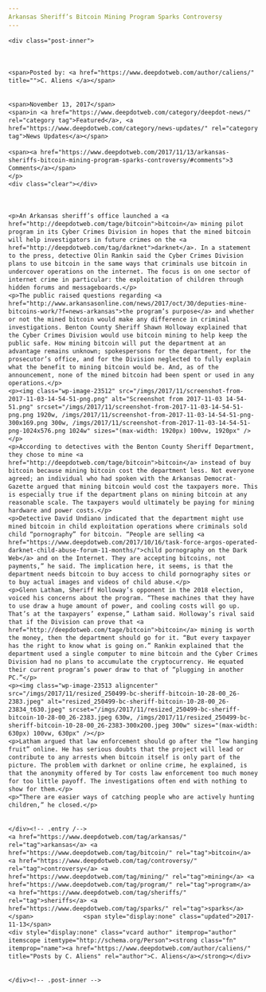 ```yaml
---
Arkansas Sheriff’s Bitcoin Mining Program Sparks Controversy
---
```

<article class="post-listing post-23504 post type-post status-publish format-standard has-post-thumbnail hentry  tag-arkansas tag-bitcoin tag-controversy tag-mining tag-program tag-sheriffs tag-sparks">
    
    <div class="post-inner">
    
    
        
    <span>Posted by: <a href="https://www.deepdotweb.com/author/caliens/" title="">C. Aliens </a></span>
    
    
    <span>November 13, 2017</span>
    <span>in <a href="https://www.deepdotweb.com/category/deepdot-news/" rel="category tag">Featured</a>, <a href="https://www.deepdotweb.com/category/news-updates/" rel="category tag">News Updates</a></span>
    
    <span><a href="https://www.deepdotweb.com/2017/11/13/arkansas-sheriffs-bitcoin-mining-program-sparks-controversy/#comments">3 Comments</a></span>
    </p>
    <div class="clear"></div>
    
    
    
    <p>An Arkansas sheriff’s office launched a <a href="http://deepdotweb.com/tage/bitcoin">bitcoin</a> mining pilot program in its Cyber Crimes Division in hopes that the mined bitcoin will help investigators in future crimes on the <a href="http://deepdotweb.com/tag/darknet">darknet</a>. In a statement to the press, detective Olin Rankin said the Cyber Crimes Division plans to use bitcoin in the same ways that criminals use bitcoin in undercover operations on the internet. The focus is on one sector of internet crime in particular: the exploitation of children through hidden forums and messageboards.</p>
    <p>The public raised questions regarding <a href="http://www.arkansasonline.com/news/2017/oct/30/deputies-mine-bitcoins-work/?f=news-arkansas">the program’s purpose</a> and whether or not the mined bitcoin would make any difference in criminal investigations. Benton County Sheriff Shawn Holloway explained that the Cyber Crimes Division would use bitcoin mining to help keep the public safe. How mining bitcoin will put the department at an advantage remains unknown; spokespersons for the department, for the prosecutor’s office, and for the Division neglected to fully explain what the benefit to mining bitcoin would be. And, as of the announcement, none of the mined bitcoin had been spent or used in any operations.</p>
    <p><img class="wp-image-23512" src="/imgs/2017/11/screenshot-from-2017-11-03-14-54-51-png.png" alt="Screenshot from 2017-11-03 14-54-51.png" srcset="/imgs/2017/11/screenshot-from-2017-11-03-14-54-51-png.png 1920w, /imgs/2017/11/screenshot-from-2017-11-03-14-54-51-png-300x169.png 300w, /imgs/2017/11/screenshot-from-2017-11-03-14-54-51-png-1024x576.png 1024w" sizes="(max-width: 1920px) 100vw, 1920px" /></p>
    <p>According to detectives with the Benton County Sheriff Department, they chose to mine <a href="http://deepdotweb.com/tage/bitcoin">bitcoin</a> instead of buy bitcoin because mining bitcoin cost the department less. Not everyone agreed; an individual who had spoken with the Arkansas Democrat-Gazette argued that mining bitcoin would cost the taxpayers more. This is especially true if the department plans on mining bitcoin at any reasonable scale. The taxpayers would ultimately be paying for mining hardware and power costs.</p>
    <p>Detective David Undiano indicated that the department might use mined bitcoin in child exploitation operations where criminals sold child “pornography” for bitcoin. “People are selling <a href="https://www.deepdotweb.com/2017/10/16/task-force-argos-operated-darknet-child-abuse-forum-11-months/">child pornography on the Dark Web</a> and on the Internet. They are accepting bitcoins, not payments,” he said. The implication here, it seems, is that the department needs bitcoin to buy access to child pornography sites or to buy actual images and videos of child abuse.</p>
    <p>Glenn Latham, Sheriff Holloway’s opponent in the 2018 election, voiced his concerns about the program. “These machines that they have to use draw a huge amount of power, and cooling costs will go up. That’s at the taxpayers’ expense,” Latham said. Holloway’s rival said that if the Division can prove that <a href="http://deepdotweb.com/tage/bitcoin">bitcoin</a> mining is worth the money, then the department should go for it. “But every taxpayer has the right to know what is going on.” Rankin explained that the department used a single computer to mine bitcoin and the Cyber Crimes Division had no plans to accumulate the cryptocurrency. He equated their current program’s power draw to that of “plugging in another PC.”</p>
    <p><img class="wp-image-23513 aligncenter" src="/imgs/2017/11/resized_250499-bc-sheriff-bitcoin-10-28-00_26-2383.jpeg" alt="resized_250499-bc-sheriff-bitcoin-10-28-00_26-23834_t630.jpeg" srcset="/imgs/2017/11/resized_250499-bc-sheriff-bitcoin-10-28-00_26-2383.jpeg 630w, /imgs/2017/11/resized_250499-bc-sheriff-bitcoin-10-28-00_26-2383-300x200.jpeg 300w" sizes="(max-width: 630px) 100vw, 630px" /></p>
    <p>Latham argued that law enforcement should go after the “low hanging fruit” online. He has serious doubts that the project will lead or contribute to any arrests when bitcoin itself is only part of the picture. The problem with darknet or online crime, he explained, is that the anonymity offered by Tor costs law enforcement too much money for too little payoff. The investigations often end with nothing to show for them.</p>
    <p>“There are easier ways of catching people who are actively hunting children,” he closed.</p>
    
    
    </div><!-- .entry /-->
    <a href="https://www.deepdotweb.com/tag/arkansas/" rel="tag">arkansas</a> <a href="https://www.deepdotweb.com/tag/bitcoin/" rel="tag">bitcoin</a> <a href="https://www.deepdotweb.com/tag/controversy/" rel="tag">controversy</a> <a href="https://www.deepdotweb.com/tag/mining/" rel="tag">mining</a> <a href="https://www.deepdotweb.com/tag/program/" rel="tag">program</a> <a href="https://www.deepdotweb.com/tag/sheriffs/" rel="tag">sheriffs</a> <a href="https://www.deepdotweb.com/tag/sparks/" rel="tag">sparks</a></span>				<span style="display:none" class="updated">2017-11-13</span>
    <div style="display:none" class="vcard author" itemprop="author" itemscope itemtype="http://schema.org/Person"><strong class="fn" itemprop="name"><a href="https://www.deepdotweb.com/author/caliens/" title="Posts by C. Aliens" rel="author">C. Aliens</a></strong></div>
    
    
    </div><!-- .post-inner -->
</article><!-- .post-listing -->

